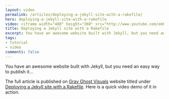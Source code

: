 ```yaml
---
layout: video
permalink: /articles/deploying-a-jekyll-site-with-a-rakefile/
hero: deploying-a-jekyll-site-with-a-rakefile
video: <iframe width="480" height="360" src="http://www.youtube.com/embed/MJrX-FKj3uY" frameborder="0" allowfullscreen="allowfullscreen">&nbsp;</iframe>
title: Deploying a Jekyll site with a Rakefile
excerpt: You have an awesome website built with Jekyll, but you need an easy way to publish it.
tags:
- tutorial
- video
comments: false
---
```


<p>You have an awesome website built with Jekyll, but you need an easy way to publish it...</p>

<p>The full article is published on <a href="http://grayghostvisuals.com">Gray Ghost Visuals</a> website titled under <a href="http://blog.grayghostvisuals.com/workflow/deploying-jekyll-with-rake/">Deploying a Jekyll site with a Rakefile</a>. Here is a quick video demo of it in action.</p>
